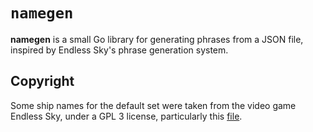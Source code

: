# `namegen`

**namegen** is a small Go library for generating phrases from a JSON file, inspired by Endless Sky's phrase generation system.


## Copyright

Some ship names for the default set were taken from the video game Endless Sky, under a GPL 3 license, particularly this [file](https://github.com/endless-sky/endless-sky/blob/master/data/human/names.txt).
